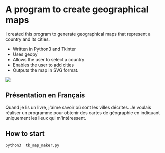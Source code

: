 # 
# A program to create geographical maps
I created this program to generate geographical maps that represent a country and its cities. 

  * Written in Python3 and Tkinter
  * Uses geopy
  * Allows the user to select a country
  * Enables the user to add cities
  * Outputs the map in SVG format.

![](/home/bertrand/important/prog_local/PW_31_carte_geographie_svg/docs/images/churchill.svg)

## Présentation en Français
Quand je lis un livre, j'aime savoir où sont les villes décrites. Je voulais réaliser un programme pour obtenir des cartes de géographie en indiquant uniquement les lieux qui m'intéressent. 

## How to start
```
python3  tk_map_maker.py
```